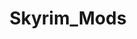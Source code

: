 ---
title: Skyrim_Mods
crosslinks:
- skyrimmods
- skyrim
- FalloutMods
- SkyrimSEPS4
- PcBuild
- SkyrimTogether
---